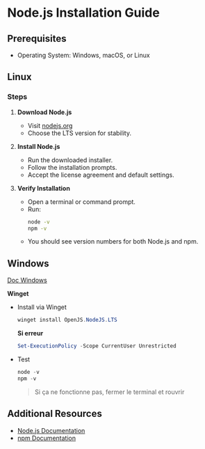 # Node.js Installation Guide

## Prerequisites

- Operating System: Windows, macOS, or Linux

## Linux

### Steps

1. **Download Node.js**
    - Visit [nodejs.org](https://nodejs.org/)
    - Choose the LTS version for stability.

2. **Install Node.js**
    - Run the downloaded installer.
    - Follow the installation prompts.
    - Accept the license agreement and default settings.

3. **Verify Installation**
    - Open a terminal or command prompt.
    - Run:
      ```sh
      node -v
      npm -v
      ```
    - You should see version numbers for both Node.js and npm.

## Windows

[Doc Windows](https://learn.microsoft.com/fr-fr/windows/dev-environment/javascript/nodejs-on-windows)

**Winget**

- Install via Winget

  ```powershell
  winget install OpenJS.NodeJS.LTS
  ```

  **Si erreur**

  ```powershell
  Set-ExecutionPolicy -Scope CurrentUser Unrestricted
  ```

- Test

  ```powershell
  node -v
  npm -v
  ```

  > Si ça ne fonctionne pas, fermer le terminal et rouvrir

## Additional Resources

- [Node.js Documentation](https://nodejs.org/en/docs/)
- [npm Documentation](https://docs.npmjs.com/)
